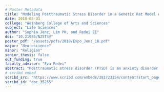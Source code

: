 ```yaml
---
# Poster Metadata
title: "Modeling Posttraumatic Stress Disorder in a Genetic Rat Model of Depression"
date: 2018-05-31
college: "Weinberg College of Arts and Sciences"
subject: "Life Sciences"
author: "Sophia Jenz, Lim PH, and Redei EE"
doi: "10.21985/N25T4V"
poster_pdf: "/assets/pdfs/2018/Expo_Jenz_18.pdf"
major: "Neuroscience"
minor: "Religion"
senior_thesis: false
out_funding: true
faculty_advisor: "Eva Redei"
abstract: "Posttraumatic stress disorder (PTSD) is an anxiety disorder characterized by flashbacks of the traumatic event and high comorbidity with major depressive disorder (MDD). Prior stress is known to increase the likelihood of developing PTSD after experiencing a traumatic event. Currently, PTSD is diagnosed clinically, its biological etiology is not known and there are few effective treatments. This study aimed to identify if a genetic animal model of depression shows PTSD-like behavior using the Stress-Enhanced Fear Learning (SEFL) paradigm, which has been used as a model for PTSD. Wistar Kyoto (WKY) rats were bi-directionally and selectively bred based on their extremes of depression-like behavior. The WKY More Immobile (WMI) strain mirror human MDD-specific traits, and the isogenic WKY Less Immobile (WLI) strain act as control without depression-like behavior. To test their SEFL, one group of WMI and WLI males and females received acute restraint stress forty-eight hours before Contextual Fear Conditioning (CFC), and a second group did not. Prior stress resulted in increased fear memory in WMI males, but not females, a finding similar to those obtained using CFC in human subjects. Plasma corticosterone differences between stressed and not-stressed WLI and WMI male and female animals immediately prior to fear conditioning paralleled SEFL results. Hippocampal expression of the glucocorticoid receptor, the nuclear receptor for corticosterone and a transcriptional factor, followed the expected pattern for being negatively regulated by its ligand. These results suggest the WMI as a model for studying the underlying neurobiology and genetics of PTSD and depression-like behavioral characteristics."
# scribd embed
scribd_src: "https://www.scribd.com/embeds/381723154/content?start_page=1&view_mode=scroll&access_key=key-aoNNQyt1rSsG0UlXacGu&show_recommendations=true"
scribd_id: "doc_35255"
---
```

